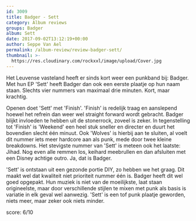 ```yaml
---
id: 3009
title: Badger - Sett
category: Album reviews
groups: Badger
album: Sett
date: 2017-09-02T13:12:19+00:00
author: Seppe Van Ael
permalink: /album-review/review-badger-sett/
thumbnail: >-
  https://res.cloudinary.com/rockxxl/image/upload/Cover.jpg
---
```

Het Leuvense vasteland heeft er sinds kort weer een punkband bij: Badger. Met hun EP 'Sett' heeft Badger dan ook een eerste plaatje op hun naam staan. Slechts vier nummers van maximaal drie minuten. Kort, maar krachtig.

Openen doet 'Sett' met 'Finish'. 'Finish' is redelijk traag en aanslepend hoewel het refrein dan weer wel straight forward wordt gebracht. Badger blijkt invloeden te hebben uit de stonerrock, zoveel is zeker. In tegenstelling tot 'Finish' is 'Weekend' een heel stuk sneller en directer en duurt het bovendien slecht één minuut. Ook 'Wolves' is hierbij aan te sluiten, al voelt dit nummer iets meer hardcore aan als punk, mede door twee kleine breakdowns. Het stevigste nummer van 'Sett' is meteen ook het laatste: Jihad. Nog even alle remmen los, keihard meebrullen en dan afsluiten met een Disney achtige outro. Ja, dat is Badger.

'Sett' is ontstaan uit een gezonde portie DIY, zo hebben we het graag. Dit maakt wel dat kwaliteit niet prioriteit nummer één is. Badger heeft dit wel goed opgepakt. Hun muziek is niet van de moeilijkste, laat staan origineelste, maar door verschillende stijlen te mixen met punk als basis is variatie in elk geval wel aanwezig. 'Sett' is een tof punk plaatje geworden, niets meer, maar zeker ook niets minder.

score: 6/10
